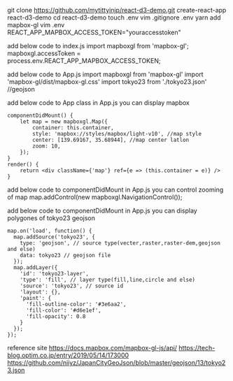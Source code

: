 git clone https://github.com/mytittyinjp/react-d3-demo.git
create-react-app react-d3-demo
cd react-d3-demo
touch .env
vim .gitignore
    .env
yarn add mapbox-gl
vim .env
    REACT_APP_MAPBOX_ACCESS_TOKEN="youraccesstoken"

add below code to index.js
    import mapboxgl from 'mapbox-gl';
    mapboxgl.accessToken =  process.env.REACT_APP_MAPBOX_ACCESS_TOKEN;

add below code to App.js
    import mapboxgl from 'mapbox-gl'
    import 'mapbox-gl/dist/mapbox-gl.css'
    import tokyo23 from './tokyo23.json' //geojson

add below code to App class in App.js
you can display mapbox

    componentDidMount() {
        let map = new mapboxgl.Map({
            container: this.container,
            style: 'mapbox://styles/mapbox/light-v10', //map style
            center: [139.69167, 35.68944], //map center latlon
            zoom: 10,
        });
    }
    render() {
        return <div className={'map'} ref={e => (this.container = e)} />
    }

add below code to componentDidMount in App.js
you can control zooming of map 
    map.addControl(new mapboxgl.NavigationControl()); 

add below code to componentDidMount in App.js
you can display polygones of tokyo23 geojson

    map.on('load', function() {
      map.addSource('tokyo23', {
        type: 'geojson', // source type(vecter,raster,raster-dem,geojson and else)
        data: tokyo23 // geojson file
      });
      map.addLayer({
        'id': 'tokyo23-layer',
        'type': 'fill', // layer type(fill,line,circle and else)
        'source': 'tokyo23', // source id
        'layout': {},
        'paint': {
          'fill-outline-color': '#3e6aa2',
          'fill-color': '#d6e1ef',
          'fill-opacity': 0.8
        }
      });
    });

reference site
https://docs.mapbox.com/mapbox-gl-js/api/
https://tech-blog.optim.co.jp/entry/2019/05/14/173000
https://github.com/niiyz/JapanCityGeoJson/blob/master/geojson/13/tokyo23.json
